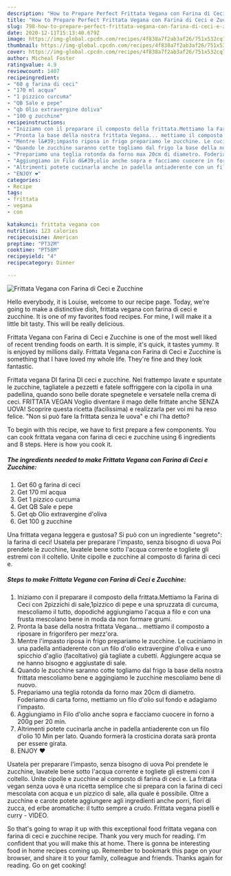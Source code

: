 ```yaml
---
description: "How to Prepare Perfect Frittata Vegana con Farina di Ceci e Zucchine"
title: "How to Prepare Perfect Frittata Vegana con Farina di Ceci e Zucchine"
slug: 798-how-to-prepare-perfect-frittata-vegana-con-farina-di-ceci-e-zucchine
date: 2020-12-11T15:13:40.679Z
image: https://img-global.cpcdn.com/recipes/4f838a7f2ab3af26/751x532cq70/frittata-vegana-con-farina-di-ceci-e-zucchine-recipe-main-photo.jpg
thumbnail: https://img-global.cpcdn.com/recipes/4f838a7f2ab3af26/751x532cq70/frittata-vegana-con-farina-di-ceci-e-zucchine-recipe-main-photo.jpg
cover: https://img-global.cpcdn.com/recipes/4f838a7f2ab3af26/751x532cq70/frittata-vegana-con-farina-di-ceci-e-zucchine-recipe-main-photo.jpg
author: Micheal Foster
ratingvalue: 4.9
reviewcount: 1407
recipeingredient:
- "60 g farina di ceci"
- "170 ml acqua"
- "1 pizzico curcuma"
- "QB Sale e pepe"
- "qb Olio extravergine doliva"
- "100 g zucchine"
recipeinstructions:
- "Iniziamo con il preparare il composto della frittata.Mettiamo la Farina di Ceci con 2pizzichi di sale,1pizzico di pepe e una spruzzata di curcuma, mescoliamo il tutto, dopodiché aggiungiamo l&#39;acqua a filo e con una frusta mescolano bene in moda da non formare grumi."
- "Pronta la base della nostra frittata Vegana... mettiamo il composto a riposare in frigorifero per mezz&#39;ora."
- "Mentre l&#39;impasto riposa in frigo prepariamo le zucchine. Le cuciniamo in una padella antiaderente con un filo d&#39;olio extravergine d&#39;oliva e uno spicchio d&#39;aglio (facoltativo) già tagliate a cubetti. Aggiungere acqua se ne hanno bisogno e aggiustate di sale."
- "Quando le zucchine saranno cotte togliamo dal frigo la base della nostra frittata mescoliamo bene e aggingiamo le zucchine mescoliamo bene di nuovo."
- "Prepariamo una teglia rotonda da forno max 20cm di diametro. Foderiamo di carta forno, mettiamo un filo d&#39;olio sul fondo e adagiamo l&#39;impasto."
- "Aggiungiamo in Filo d&#39;olio anche sopra e facciamo cuocere in forno a 200g per 20 min."
- "Altrimenti potete cucinarla anche in padella antiaderente con un filo d&#39;olio 10 Min per lato. Quando formerà la crosticina dorata sarà pronta per essere girata."
- "ENJOY ❤️"
categories:
- Recipe
tags:
- frittata
- vegana
- con

katakunci: frittata vegana con 
nutrition: 123 calories
recipecuisine: American
preptime: "PT32M"
cooktime: "PT58M"
recipeyield: "4"
recipecategory: Dinner

---
```



![Frittata Vegana con Farina di Ceci e Zucchine](https://img-global.cpcdn.com/recipes/4f838a7f2ab3af26/751x532cq70/frittata-vegana-con-farina-di-ceci-e-zucchine-recipe-main-photo.jpg)

Hello everybody, it is Louise, welcome to our recipe page. Today, we're going to make a distinctive dish, frittata vegana con farina di ceci e zucchine. It is one of my favorites food recipes. For mine, I will make it a little bit tasty. This will be really delicious.

Frittata Vegana con Farina di Ceci e Zucchine is one of the most well liked of recent trending foods on earth. It is simple, it's quick, it tastes yummy. It is enjoyed by millions daily. Frittata Vegana con Farina di Ceci e Zucchine is something that I have loved my whole life. They're fine and they look fantastic.

Frittata vegana DI farina DI ceci e zucchine. Nel frattempo lavate e spuntate le zucchine, tagliatele a pezzetti e fatele soffriggere con la cipolla in una padellina, quando sono belle dorate spegnetele e versatele nella crema di ceci. FRITTATA VEGAN Voglio diventare il mago delle frittate anche SENZA UOVA! Scoprire questa ricetta (facilissima) e realizzarla per voi mi ha reso felice. &#34;Non si può fare la frittata senza le uova&#34; e chi l&#39;ha detto?


To begin with this recipe, we have to first prepare a few components. You can cook frittata vegana con farina di ceci e zucchine using 6 ingredients and 8 steps. Here is how you cook it.

<!--inarticleads1-->

##### The ingredients needed to make Frittata Vegana con Farina di Ceci e Zucchine:

1. Get 60 g farina di ceci
1. Get 170 ml acqua
1. Get 1 pizzico curcuma
1. Get QB Sale e pepe
1. Get qb Olio extravergine d&#39;oliva
1. Get 100 g zucchine


Una frittata vegana leggera e gustosa? Si può con un ingrediente &#34;segreto&#34;: la farina di ceci! Usatela per preparare l&#39;impasto, senza bisogno di uova Poi prendete le zucchine, lavatele bene sotto l&#39;acqua corrente e togliete gli estremi con il coltello. Unite cipolle e zucchine al composto di farina di ceci e. 

<!--inarticleads2-->

##### Steps to make Frittata Vegana con Farina di Ceci e Zucchine:

1. Iniziamo con il preparare il composto della frittata.Mettiamo la Farina di Ceci con 2pizzichi di sale,1pizzico di pepe e una spruzzata di curcuma, mescoliamo il tutto, dopodiché aggiungiamo l&#39;acqua a filo e con una frusta mescolano bene in moda da non formare grumi.
1. Pronta la base della nostra frittata Vegana... mettiamo il composto a riposare in frigorifero per mezz&#39;ora.
1. Mentre l&#39;impasto riposa in frigo prepariamo le zucchine. Le cuciniamo in una padella antiaderente con un filo d&#39;olio extravergine d&#39;oliva e uno spicchio d&#39;aglio (facoltativo) già tagliate a cubetti. Aggiungere acqua se ne hanno bisogno e aggiustate di sale.
1. Quando le zucchine saranno cotte togliamo dal frigo la base della nostra frittata mescoliamo bene e aggingiamo le zucchine mescoliamo bene di nuovo.
1. Prepariamo una teglia rotonda da forno max 20cm di diametro. Foderiamo di carta forno, mettiamo un filo d&#39;olio sul fondo e adagiamo l&#39;impasto.
1. Aggiungiamo in Filo d&#39;olio anche sopra e facciamo cuocere in forno a 200g per 20 min.
1. Altrimenti potete cucinarla anche in padella antiaderente con un filo d&#39;olio 10 Min per lato. Quando formerà la crosticina dorata sarà pronta per essere girata.
1. ENJOY ❤️


Usatela per preparare l&#39;impasto, senza bisogno di uova Poi prendete le zucchine, lavatele bene sotto l&#39;acqua corrente e togliete gli estremi con il coltello. Unite cipolle e zucchine al composto di farina di ceci e. La frittata vegan senza uova è una ricetta semplice che si prepara con la farina di ceci mescolata con acqua e un pizzico di sale, alla quale è possibile. Oltre a zucchine e carote potete aggiungere agli ingredienti anche porri, fiori di zucca, ed erbe aromatiche: il tutto sempre a crudo. Frittata vegana piselli e curry - VIDEO. 

So that's going to wrap it up with this exceptional food frittata vegana con farina di ceci e zucchine recipe. Thank you very much for reading. I'm confident that you will make this at home. There is gonna be interesting food in home recipes coming up. Remember to bookmark this page on your browser, and share it to your family, colleague and friends. Thanks again for reading. Go on get cooking!
